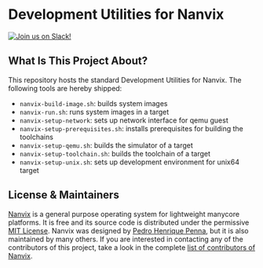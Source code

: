 Development Utilities for Nanvix
=================================
[![Join us on Slack!](https://img.shields.io/badge/chat-on%20Slack-e01563.svg)](https://join.slack.com/t/nanvix/shared_invite/enQtMzY2Nzg5OTQ4NTAyLTAxMmYwOGQ0ZmU2NDg2NTJiMWU1OWVkMWJhMWY4NzMzY2E1NTIyMjNiOTVlZDFmOTcyMmM2NDljMTAzOGI1NGY)

What Is This Project About?
---------------------------

This repository hosts the standard Development Utilities for Nanvix. The
following tools are hereby shipped:

- `nanvix-build-image.sh`: builds system images
- `nanvix-run.sh`: runs system images in a target
- `nanvix-setup-network`: sets up network interface for qemu guest
- `nanvix-setup-prerequisites.sh`: installs prerequisites for building the toolchains
- `nanvix-setup-qemu.sh`: builds the simulator of  a target
- `nanvix-setup-toolchain.sh`: builds the toolchain of a target
- `nanvix-setup-unix.sh`: sets up development environment for unix64 target

License & Maintainers
---------------------

[Nanvix](https://github.com/nanvix) is a general purpose operating
system for lightweight manycore platforms. It is free and its source
code is distributed under the permissive [MIT
License](https://en.wikipedia.org/wiki/MIT_License).  Nanvix was
designed by [Pedro Henrique
Penna](mailto:pedrohenriquepenna@gmail.com), but it is also maintained
by many others. If you are interested in contacting any of the
contributors of this project, take a look in the complete [list of
contributors of
Nanvix](https://raw.githubusercontent.com/nanvix/people/master/CREDITS).
